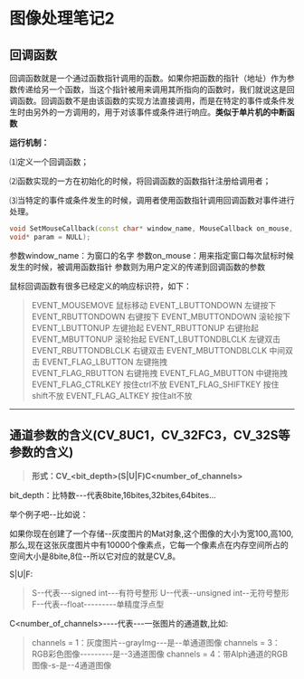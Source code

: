 # 图像处理笔记2

## 回调函数

回调函数就是一个通过函数指针调用的函数。如果你把函数的指针（地址）作为参数传递给另一个函数，当这个指针被用来调用其所指向的函数时，我们就说这是回调函数。回调函数不是由该函数的实现方法直接调用，而是在特定的事件或条件发生时由另外的一方调用的，用于对该事件或条件进行响应。**类似于单片机的中断函数**

**运行机制：**

⑴定义一个回调函数；

⑵函数实现的一方在初始化的时候，将回调函数的函数指针注册给调用者；

⑶当特定的事件或条件发生的时候，调用者使用函数指针调用回调函数对事件进行处理。

```C++
void SetMouseCallback(const char* window_name, MouseCallback on_mouse,
void* param = NULL);
```

参数window_name：为窗口的名字
参数on_mouse：用来指定窗口每次鼠标时候发生的时候，被调用函数指针
参数则为用户定义的传递到回调函数的参数

鼠标回调函数有很多已经定义的响应标识符，如下：

>EVENT_MOUSEMOVE      鼠标移动
EVENT_LBUTTONDOWN    左键按下
EVENT_RBUTTONDOWN    右键按下
EVENT_MBUTTONDOWN    滚轮按下
EVENT_LBUTTONUP      左键抬起
EVENT_RBUTTONUP      右键抬起
EVENT_MBUTTONUP      滚轮抬起
EVENT_LBUTTONDBLCLK  左键双击
EVENT_RBUTTONDBLCLK  右键双击
EVENT_MBUTTONDBLCLK  中间双击 
EVENT_FLAG_LBUTTON  左键拖拽  
EVENT_FLAG_RBUTTON   右键拖拽
EVENT_FLAG_MBUTTON   中键拖拽
EVENT_FLAG_CTRLKEY   按住ctrl不放
EVENT_FLAG_SHIFTKEY   按住shift不放
EVENT_FLAG_ALTKEY  按住alt不放

---

## 通道参数的含义(CV_8UC1，CV_32FC3，CV_32S等参数的含义)

>**形式：CV_<bit_depth>(S|U|F)C<number_of_channels>**

bit_depth：比特数---代表8bite,16bites,32bites,64bites...

举个例子吧--比如说：

如果你现在创建了一个存储--灰度图片的Mat对象,这个图像的大小为宽100,高100,那么,现在这张灰度图片中有10000个像素点，它每一个像素点在内存空间所占的空间大小是8bite,8位--所以它对应的就是CV_8。


S|U|F:

>S--代表---signed int---有符号整形
U--代表--unsigned int--无符号整形
F--代表--float---------单精度浮点型

C<number_of_channels>----代表---一张图片的通道数,比如:

>channels = 1：灰度图片--grayImg---是--单通道图像
channels = 3：RGB彩色图像---------是--3通道图像
channels = 4：带Alph通道的RGB图像-s-是--4通道图像



